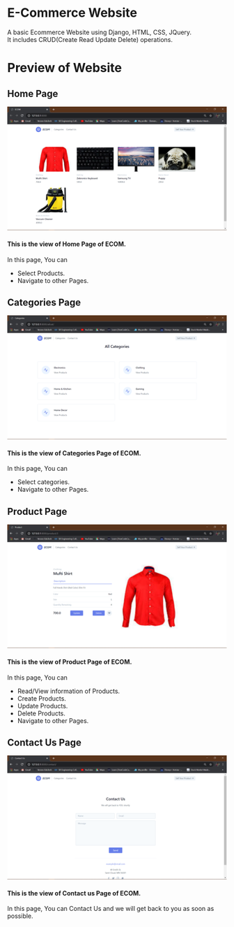 # E-Commerce Website
 A basic Ecommerce Website using Django, HTML, CSS, JQuery.  
 It includes CRUD(Create Read Update Delete) operations.  
# Preview of Website
## Home Page
![](Home.png "Home")
#### This is the view of Home Page of ECOM.    
In this page, You can   
- Select Products.   
- Navigate to other Pages.      
## Categories Page
![](Categories.png "Categories")
#### This is the view of Categories Page of ECOM.  
In this page, You can   
- Select categories.       
- Navigate to other Pages.    
## Product Page
![](Product.png "Product")
#### This is the view of Product Page of ECOM.      
In this page, You can   
- Read/View information of Products.    
- Create Products.   
- Update Products.   
- Delete Products.   
- Navigate to other Pages.           
## Contact Us Page
![](ContactUs.png "Contact Us")
#### This is the view of Contact us Page of ECOM.      
In this page, You can Contact Us and we will get back to you as soon as possible.     
